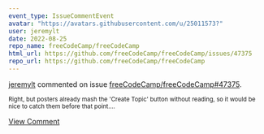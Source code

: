 ```yaml
---
event_type: IssueCommentEvent
avatar: "https://avatars.githubusercontent.com/u/25011573?"
user: jeremylt
date: 2022-08-25
repo_name: freeCodeCamp/freeCodeCamp
html_url: https://github.com/freeCodeCamp/freeCodeCamp/issues/47375
repo_url: https://github.com/freeCodeCamp/freeCodeCamp
---
```


<a href='https://github.com/jeremylt' target='_blank'>jeremylt</a> commented on issue <a href='https://github.com/freeCodeCamp/freeCodeCamp/issues/47375' target='_blank'>freeCodeCamp/freeCodeCamp#47375</a>.

<small>Right, but posters already mash the 'Create Topic' button without reading, so it would be nice to catch them before that point....</small>

<a href='https://github.com/freeCodeCamp/freeCodeCamp/issues/47375' target='_blank'>View Comment</a>